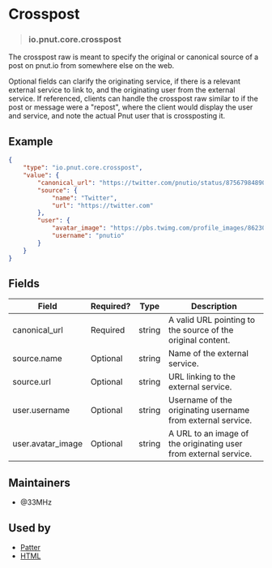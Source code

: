 <!-- give your raw a title -->
# Crosspost

<!-- specify the "type" for your raw -->
> ### io.pnut.core.crosspost

<!-- provide a description of what your raw represents -->
The crosspost raw is meant to specify the original or canonical source of a post on pnut.io from somewhere else on the web.

Optional fields can clarify the originating service, if there is a relevant external service to link to, and the originating user from the external service. If referenced, clients can handle the crosspost raw similar to if the post or message were a "repost", where the client would display the user and service, and note the actual Pnut user that is crossposting it.

<!-- provide at least one example of what your raw might look like in the wild -->
## Example

~~~ json
{
    "type": "io.pnut.core.crosspost",
    "value": {
        "canonical_url": "https://twitter.com/pnutio/status/875679848903192576",
        "source": {
            "name": "Twitter",
            "url": "https://twitter.com"
        },
        "user": {
            "avatar_image": "https://pbs.twimg.com/profile_images/862301868910813184/H4iLmfZ4_bigger.jpg",
            "username": "pnutio"
        }
    }
}
~~~

<!-- provide a complete description of the fields in the "value" object for your raw -->
## Fields

| Field         | Required? | Type   | Description                                                 |
| -----         | --------- | ----   | -----------                                                 |
| canonical_url | Required  | string | A valid URL pointing to the source of the original content. |
| source.name   | Optional  | string | Name of the external service. |
| source.url    | Optional  | string | URL linking to the external service. |
| user.username | Optional  | string | Username of the originating username from external service. |
| user.avatar_image | Optional | string | A URL to an image of the originating user from external service. |

<!-- provide a way to contact you -->
## Maintainers
* @33MHz

<!-- provide references to compatible apps / service -->
## Used by
* [Patter](https://patter.chat)
* [HTML](https://html.is)